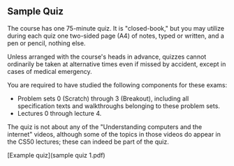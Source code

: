 ## Sample Quiz

The course has one 75-minute quiz. It is "closed-book," but you may utilize during each quiz one two-sided page (A4) of notes, typed or written, and a pen or pencil, nothing else.

Unless arranged with the course's heads in advance, quizzes cannot ordinarily be taken at alternative times even if missed by accident, except in cases of medical emergency.

You are required to have studied the following components for these exams:

* Problem sets 0 (Scratch) through 3 (Breakout), including all specification texts and walkthroughs belonging to these problem sets.
* Lectures 0 through lecture 4.

The quiz is not about any of the "Understanding computers and the internet" videos, although some of the topics in those videos do appear in the CS50 lectures; these can indeed be part of the quiz.

[Example quiz](sample quiz 1.pdf)
